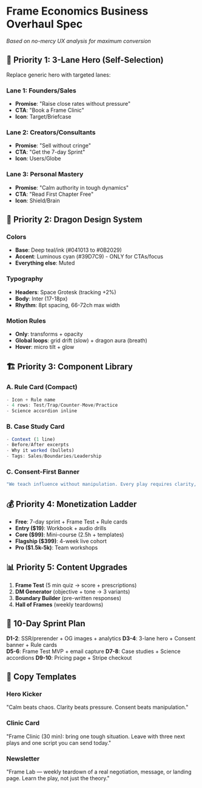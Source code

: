 # Frame Economics Business Overhaul Spec
*Based on no-mercy UX analysis for maximum conversion*

## 🎯 **Priority 1: 3-Lane Hero (Self-Selection)**

Replace generic hero with targeted lanes:

### Lane 1: Founders/Sales
- **Promise**: "Raise close rates without pressure"
- **CTA**: "Book a Frame Clinic"
- **Icon**: Target/Briefcase

### Lane 2: Creators/Consultants  
- **Promise**: "Sell without cringe"
- **CTA**: "Get the 7-day Sprint"
- **Icon**: Users/Globe

### Lane 3: Personal Mastery
- **Promise**: "Calm authority in tough dynamics"  
- **CTA**: "Read First Chapter Free"
- **Icon**: Shield/Brain

## 🎨 **Priority 2: Dragon Design System**

### Colors
- **Base**: Deep teal/ink (#041013 to #0B2029)
- **Accent**: Luminous cyan (#39D7C9) - ONLY for CTAs/focus
- **Everything else**: Muted

### Typography
- **Headers**: Space Grotesk (tracking +2%)
- **Body**: Inter (17-18px)
- **Rhythm**: 8pt spacing, 66-72ch max width

### Motion Rules
- **Only**: transforms + opacity
- **Global loops**: grid drift (slow) + dragon aura (breath)
- **Hover**: micro tilt + glow

## 🏗️ **Priority 3: Component Library**

### A. Rule Card (Compact)
```jsx
- Icon + Rule name
- 4 rows: Test/Trap/Counter-Move/Practice  
- Science accordion inline
```

### B. Case Study Card
```jsx
- Context (1 line)
- Before/After excerpts
- Why it worked (bullets)
- Tags: Sales/Boundaries/Leadership
```

### C. Consent-First Banner
```jsx
"We teach influence without manipulation. Every play requires clarity, consent, and respect."
```

## 💰 **Priority 4: Monetization Ladder**

- **Free**: 7-day sprint + Frame Test + Rule cards
- **Entry ($19)**: Workbook + audio drills  
- **Core ($99)**: Mini-course (2.5h + templates)
- **Flagship ($399)**: 4-week live cohort
- **Pro ($1.5k-5k)**: Team workshops

## 📊 **Priority 5: Content Upgrades**

1. **Frame Test** (5 min quiz → score + prescriptions)
2. **DM Generator** (objective + tone → 3 variants)
3. **Boundary Builder** (pre-written responses)
4. **Hall of Frames** (weekly teardowns)

## 🚀 **10-Day Sprint Plan**

**D1-2**: SSR/prerender + OG images + analytics
**D3-4**: 3-lane hero + Consent banner + Rule cards  
**D5-6**: Frame Test MVP + email capture
**D7-8**: Case studies + Science accordions
**D9-10**: Pricing page + Stripe checkout

## 📝 **Copy Templates**

### Hero Kicker
"Calm beats chaos. Clarity beats pressure. Consent beats manipulation."

### Clinic Card  
"Frame Clinic (30 min): bring one tough situation. Leave with three next plays and one script you can send today."

### Newsletter
"Frame Lab — weekly teardown of a real negotiation, message, or landing page. Learn the play, not just the theory."